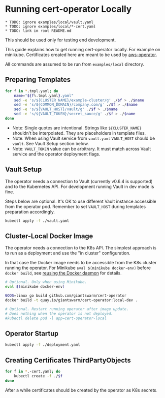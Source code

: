 # Running cert-operator Locally

```
* TODO: ignore examples/local/vault.yaml
* TODO: ignore examples/local/*-cert.yaml
* TODO: link in root README.md
```

This should be used only for testing end development.

This guide explains how to get running cert-operator locally. For example on
minikube. Certificates created here are meant to be used by [aws-operator].

All commands are assumed to be run from `examples/local` directory.

[aws-operator]: https://github.com/giantswarm/aws-operator

## Preparing Templates

```bash
for f in *.tmpl.yaml; do
    name="${f%.tmpl.yaml}.yaml"
    sed -e 's/${CLUSTER_NAME}/example-cluster/g' ./$f > ./$name
    sed -e 's/${COMMON_DOMAIN}/company.com/g' ./$f > ./$name
    sed -e 's/${VAULT_HOST}/vault/g' ./$f > ./$name
    sed -e 's/${VAULT_TOKEN}/secret_sauce/g' ./$f > ./$name
done
```

- Note: Single quotes are intentional. Strings like `${CLUSTER_NAME}` shouldn't
  be interpolated. They are placeholders in template files.
- Note: When using Vault service from `vault.yaml` `VAULT_HOST` should be
  `vault`. See Vault Setup section below.
- Note: `VAULT_TOKEN` value can be arbitrary. It must match across Vault
  service and the operator deployment flags.

## Vault Setup

The operator needs a connection to Vault (currently v0.6.4 is supported) and to
the Kubernetes API. For development running Vault in dev mode is fine.

Steps below are optional. It's OK to use different Vault instance accessible
from the operator pod. Remember to set `VAULT_HOST` during templates
preparation accordingly. 

```bash
kubectl apply -f ./vault.yaml
```

## Cluster-Local Docker Image

The operator needs a connection to the K8s API. The simplest approach is to run
as a deployment and use the "in cluster" configuration.

In that case the Docker image needs to be accessible from the K8s cluster
running the operator. For Minikube `eval $(minikube docker-env)` before `docker
build`, see [reusing the Docker daemon] for details.

[reusing the docker daemon]: https://github.com/kubernetes/minikube/blob/master/docs/reusing_the_docker_daemon.md 

```bash
# Optional. Only when using Minikube.
eval $(minikube docker-env)

GOOS=linux go build github.com/giantswarm/cert-operator
docker build -t quay.io/giantswarm/cert-operator:local-dev .

# Optional. Restart running operator after image update.
# Does nothing when the operator is not deployed.
#kubectl delete pod -l app=cert-operator-local
```

## Operator Startup

```bash
kubectl apply -f ./deployment.yaml
```

## Creating Certificates ThirdPartyObjects

```bash
for f in *.-cert.yaml; do
    kubectl create -f ./$f
done
```

After a while certificates should be created by the operator as K8s secrets.
